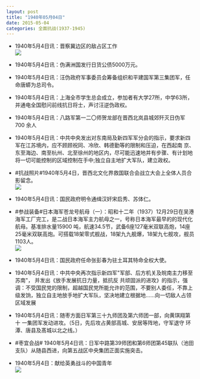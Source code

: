 ```yaml
---
layout: post
title: "1940年05月04日"
date: 2015-05-04
categories: 全面抗战(1937-1945)
---
```


<meta name="referrer" content="no-referrer" />

- 1940年5月4日讯：晋察冀边区的敌占区工作 <br/><img src="https://ww3.sinaimg.cn/large/aca367d8jw1erskvjhbytj20hn10gwoz.jpg" />

- 1940年5月4日讯：伪满洲国发行日货公债5000万元。 

- 1940年5月4日讯：汪伪政府军事委员会筹备组织和平建国军第三集团军，任命唐蟒为总司令。 

- 1940年5月4日讯：上海全市学生总会成立，参加者有大学27所，中学63所，并通电全国慰问前线抗日将士，声讨汪逆伪政权。 

- 1940年5月4日讯：八路军第一二〇师贺龙部在晋西北岚县城郊歼灭日伪军700 余人 

- 1940年5月4日讯：中共中央发出对东南局及新四军军分会的指示，要求新四军在江苏境内，应不顾顾祝同、冷欣、韩德勤等的限制和压迫，在西起南 京、东至海边、南至杭州、北至徐州的地区内，尽可能迅速地并有步骤、有计划地将一切可能控制的区域控制在手中;独立自主地扩大军队，建立政权。 

- #抗战照片#1940年5月4日，晋西北文化界救国联合会战立大会上全体人员合影留念。 <br/><img src="https://ww1.sinaimg.cn/large/aca367d8jw1ers1d9x5g2j20pa0ejn0n.jpg" />

- 1940年5月4日讯：国民政府明令通缉汉奸宋启秀、苏体仁。  

- #参战装备#日本海军苍龙号航母（一）：昭和十二年（1937）12月29日在吴港海军工厂完工，是二战日本海军主力航母之一，号称日本海军最早的的现代化航母。基准排水量15900 吨，航速34.5节，武备6座127毫米双联高炮，14座25毫米双联高炮。可搭载18架零式舰战，18架九九舰爆，18架九七舰攻，舰员1103人。 <br/><img src="https://ww2.sinaimg.cn/large/aca367d8jw1errzmks8vfj20m80ordnk.jpg" />

- 1940年5月4日讯：国民政府任命张彭春为驻土耳其特命全权大使。 

- 1940年5月4日讯：中共中央再次指示新四军"军部、后方机关及皖南主力移至苏南"， 并发出《放手发展抗日力量，抵抗反 共顽固派的进攻》的指示，强调：不受国民党的限制，超越国民党所能允许的范围，不要别人委任，不靠上级发饷，独立自主地放手地扩大军队，坚决地建立根据地……向一切敌人占领区域发展 

- 1940年5月4日讯：随枣方面日军第三十九师团及第六师团一部，向黄琪翔第十 一集团军发动进攻。（5日，先后攻占黄部高城、安居等阵地，守军退守 环潭、唐县及髙城以北之线。） 

- #枣宜会战# 1940年5月4日讯：日军中路第39师团和第6师团第45联队（池田支队）从随县西进，向第五战区中央集团正面实施突击。 

- 1940年5月4日：献给英勇战斗的中国青年 <br/><img src="https://ww1.sinaimg.cn/large/aca367d8jw1erruus7atoj21230han3g.jpg" />

